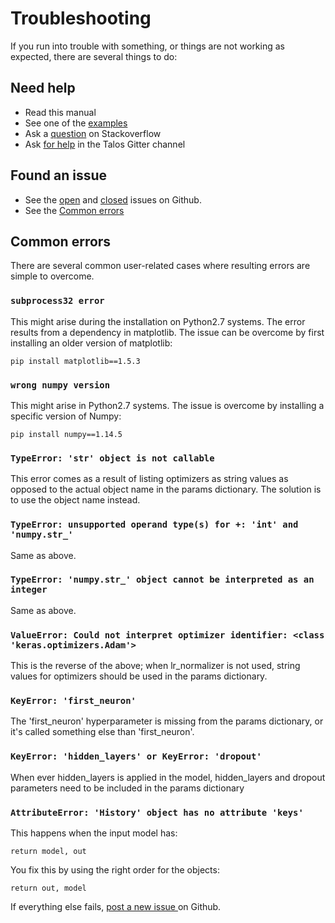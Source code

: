 # Troubleshooting

If you run into trouble with something, or things are not working as expected, there are several things to do:

## Need help

- Read this manual
- See one of the [examples](https://github.com/autonomio/talos/tree/master/examples)
- Ask a [question](https://stackoverflow.com/questions/ask) on Stackoverflow
- Ask [for help](https://gitter.im/_talos_/Lobby?source=orgpage) in the Talos Gitter channel

## Found an issue

- See the [open](https://github.com/autonomio/talos/issues) and [closed](https://github.com/autonomio/talos/issues?utf8=%E2%9C%93&q=is%3Aissue+is%3Aclosed+) issues on Github.
- See the [Common errors](#common-errors)

## Common errors

There are several common user-related cases where resulting errors are simple to overcome.

### `subprocess32 error`

This might arise during the installation on Python2.7 systems. The error results from a dependency in matplotlib. The issue can be overcome by first installing an older version of matplotlib:

`pip install matplotlib==1.5.3`

### `wrong numpy version`

This might arise in Python2.7 systems. The issue is overcome by installing a specific version of Numpy:

`pip install numpy==1.14.5`

### `TypeError: 'str' object is not callable`

This error comes as a result of listing optimizers as string values as opposed to the actual object name in the params dictionary. The solution is to use the object name instead.

### `TypeError: unsupported operand type(s) for +: 'int' and 'numpy.str_'`

Same as above.

### `TypeError: 'numpy.str_' object cannot be interpreted as an integer`

Same as above.

### `ValueError: Could not interpret optimizer identifier: <class 'keras.optimizers.Adam'>`

This is the reverse of the above; when lr_normalizer is not used, string values for optimizers should be used in the params dictionary.

### `KeyError: 'first_neuron'`

The 'first_neuron' hyperparameter is missing from the params dictionary, or it's called something else than 'first_neuron'.

### `KeyError: 'hidden_layers' or KeyError: 'dropout'`

When ever hidden_layers is applied in the model, hidden_layers and dropout parameters need to be included in the params dictionary

### `AttributeError: 'History' object has no attribute 'keys'`

This happens when the input model has:

`return model, out`

You fix this by using the right order for the objects:

`return out, model`

<aside class="notice"> If everything else fails, <a href=https://github.com/autonomio/talos/issues/new/choose> post a new issue </a> on Github.
</aside>

